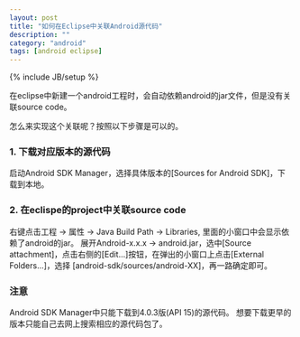 ```yaml
---
layout: post
title: "如何在Eclipse中关联Android源代码"
description: ""
category: "android"
tags: [android eclipse]
---
```

{% include JB/setup %}

在eclipse中新建一个android工程时，会自动依赖android的jar文件，但是没有关联source code。

怎么来实现这个关联呢？按照以下步骤是可以的。

### 1. 下载对应版本的源代码
启动Android SDK Manager，选择具体版本的[Sources for Android SDK]，下载到本地。

### 2. 在eclispe的project中关联source code
右键点击工程 -> 属性 -> Java Build Path -> Libraries, 里面的小窗口中会显示依赖了android的jar。
展开Android-x.x.x -> android.jar，选中[Source attachment]，点击右侧的[Edit...]按钮，在弹出的小窗口上点击[External Folders...]，选择 [android-sdk/sources/android-XX]，再一路确定即可。

### 注意
Android SDK Manager中只能下载到4.0.3版(API 15)的源代码。
想要下载更早的版本只能自己去网上搜索相应的源代码包了。
